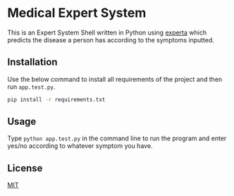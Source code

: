 # Medical Expert System

This is an Expert System Shell written in Python using [experta](https://pypi.org/project/experta/) which predicts the disease a person has according to the symptoms inputted.

## Installation

Use the below command to install all requirements of the project and then run ```app.test.py```.

```bash
pip install -r requirements.txt
```

## Usage

Type ```python app.test.py``` in the command line to run the program and enter yes/no according to whatever symptom you have.

## License
[MIT](https://choosealicense.com/licenses/mit/)
